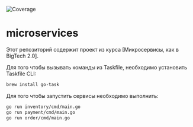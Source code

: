 ![Coverage](https://img.shields.io/endpoint?url=https://gist.githubusercontent.com/space-wanderer/af4d081f9c226541a5528f9c91c8eb69/raw/coverage.json)

# microservices

Этот репозиторий содержит проект из курса [Микросервисы, как в BigTech 2.0].

Для того чтобы вызывать команды из Taskfile, необходимо установить Taskfile CLI:

```bash
brew install go-task
```
Для того чтобы запустить сервисы необходимо выполнить:

```bash
go run inventory/cmd/main.go
go run payment/cmd/main.go
go run order/cmd/main.go
```
